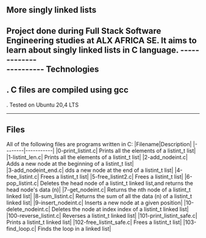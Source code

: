 More singly linked lists
------------------------
Project done during Full Stack Software Engineering studies at ALX AFRICA SE. It aims to learn about singly linked lists in C language.                        -------------      
                            ----------
Technologies
------------
. C files are compiled using gcc
-
. Tested on Ubuntu 20,4 LTS
-           ---------------
Files
-----
All of the following files are programs written in C:
|Filename|Description|
|--------|-----------|
|0-print_listint.c|   Prints all the elements of a listint_t list|
|1-listint_len.c|   Prints all the elements of a listint_t list|
|2-add_nodeint.c|   Adds a new node at the beginning of a listint_t list|  
|3-add_nodeint_end.c|    dds a new node at the end of a listint_t list|
|4-free_listint.c|    Frees a listint_t list|
|5-free_listint2.c|    Frees a listint_t list|
|6-pop_listint.c|    Deletes the head node of a listint_t linked list,and returns the head node's data (n)|
|7-get_nodeint.c|   Returns the nth node of a listint_t linked list|
|8-sum_listint.c|   Returns the sum of all the data (n) of a listint_t linked list| 
|9-insert_nodeint.c|   Inserts a new node at a given position|
|10-delete_nodeint.c|   Deletes the node at index index of a listint_t linked list|
|100-reverse_listint.c|   Reverses a listint_t linked list|
|101-print_listint_safe.c|   Prints a listint_t linked list|
|102-free_listint_safe.c|   Frees a listint_t list|
|103-find_loop.c|   Finds the loop in a linked list|  
